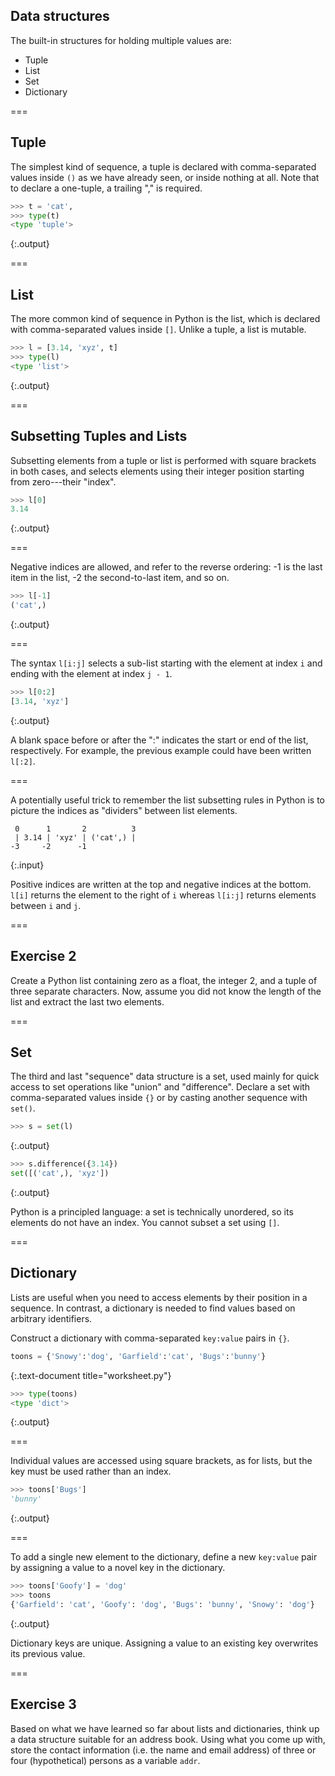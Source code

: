 ---
---

## Data structures

The built-in structures for holding multiple values are:

- Tuple
- List
- Set
- Dictionary

===

## Tuple

The simplest kind of sequence, a tuple is declared with comma-separated values inside `()` as we have already seen, or inside nothing at all. Note that to declare a one-tuple, a trailing "," is required.


~~~python
>>> t = 'cat',
>>> type(t)
<type 'tuple'>

~~~
{:.output}



===

## List

The more common kind of sequence in Python is the list, which is declared with comma-separated values inside `[]`. Unlike a tuple, a list is mutable.


~~~python
>>> l = [3.14, 'xyz', t]
>>> type(l)
<type 'list'>

~~~
{:.output}



===

## Subsetting Tuples and Lists

Subsetting elements from a tuple or list is performed with square brackets in both cases, and selects elements using their integer position starting from zero---their "index".


~~~python
>>> l[0]
3.14

~~~
{:.output}



===

Negative indices are allowed, and refer to the reverse ordering: -1 is the last item in the list, -2 the second-to-last item, and so on.


~~~python
>>> l[-1]
('cat',)

~~~
{:.output}



===

The syntax `l[i:j]` selects a sub-list starting with the element at index
`i` and ending with the element at index `j - 1`.


~~~python
>>> l[0:2]
[3.14, 'xyz']

~~~
{:.output}



A blank space before or after the ":" indicates the start or end of the list,
respectively. For example, the previous example could have been written 
`l[:2]`.

===

A potentially useful trick to remember the list subsetting rules in Python is
to picture the indices as "dividers" between list elements.

```
 0      1       2          3 
 | 3.14 | 'xyz' | ('cat',) |
-3     -2      -1
```
{:.input}

Positive indices are written at the top and negative indices at the bottom. 
`l[i]` returns the element to the right of `i` whereas `l[i:j]` returns
elements between `i` and `j`.

===

## Exercise 2

Create a Python list containing zero as a float, the integer 2, and a tuple of three separate characters. Now, assume you did not know the length of the list and extract the last two elements.

===

## Set

The third and last "sequence" data structure is a set, used mainly for quick access to set operations like "union" and "difference". Declare a set with comma-separated values inside `{}` or by casting another sequence with `set()`.


~~~python
>>> s = set(l)

~~~
{:.output}




~~~python
>>> s.difference({3.14})
set([('cat',), 'xyz'])

~~~
{:.output}



Python is a principled language: a set is technically unordered, so its elements do not have an index. You cannot subset a set using `[]`.

===

## Dictionary

Lists are useful when you need to access elements by their position in a
sequence. In contrast, a dictionary is needed to find values based on arbitrary identifiers.

Construct a dictionary with comma-separated `key:value` pairs in `{}`.


~~~python
toons = {'Snowy':'dog', 'Garfield':'cat', 'Bugs':'bunny'}
~~~
{:.text-document title="worksheet.py"}



~~~python
>>> type(toons)
<type 'dict'>

~~~
{:.output}



===

Individual values are accessed using square brackets, as for lists, but the key must be used rather than an index.


~~~python
>>> toons['Bugs']
'bunny'

~~~
{:.output}



===

To add a single new element to the dictionary, define a new `key:value` pair by assigning a value to a novel key in the dictionary.


~~~python
>>> toons['Goofy'] = 'dog'
>>> toons
{'Garfield': 'cat', 'Goofy': 'dog', 'Bugs': 'bunny', 'Snowy': 'dog'}

~~~
{:.output}



Dictionary keys are unique. Assigning a value to an existing key overwrites its previous value.

===

## Exercise 3

Based on what we have learned so far about lists and dictionaries, think up a data structure suitable for an address book. Using what you come up with, store the contact information (i.e. the name and email address) of three or four (hypothetical) persons as a variable `addr`.

